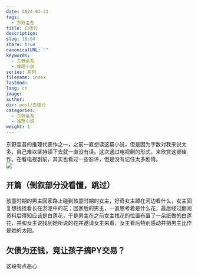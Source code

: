 ```yaml
---
date: 2024-03-31
tags:
  - 东野圭吾
title: 白夜行
description: 
slug: 18:04
share: true
canonicalURL: ""
keywords:
  - 东野圭吾
  - 推理小说
series: 系列
filename: index
lastmod: 
lang: cn
image: 
author: 
dir: post/白夜行
categories:
  - 东野圭吾
  - 推理小说
weight: 1
---
```


东野圭吾的推理代表作之一，之前一直想读这篇小说，但是因为字数对我来说太多，自己难以坚持读下去就一直没有读。这次通过电视剧的形式，来欣赏这部佳作。在看电视剧前，其实也看过一些影评，但是没有记住太多剧情。  
![](https://cos-1-1304819371.cos.ap-beijing.myqcloud.com/pic-go/20240331193402.png?imageSlim)
## 开篇（倒叙部分没看懂，跳过）  
孩童时期的男主回家路上碰到孩童时期的女主，好奇女主蹲在河边看什么，女主回复想找找看长在淤泥中的花；回家后的男主，一直思考着是什么花，最后经过翻阅资料后得知应该是白莲花，于是男主在之前女主找花的位置布置了一朵纸做的白莲花，并和女主说找到她所说的花并邀请女主来看，女主看后特别感动并把男主比作是她的太阳。

## 欠债为还钱，竟让孩子搞PY交易？
这段有点恶心
